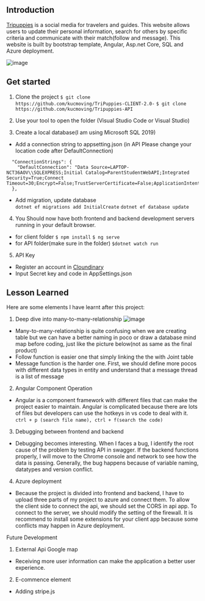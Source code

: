 <h2>Introduction</h2>

[Tripuppies](https://tricli.azurewebsites.net/) is a social media for travelers and guides. This website allows users to update their personal information, search for others by specific criteria and communicate with their match(follow and message).
This website is built by bootstrap template, Angular, Asp.net Core, SQL and Azure deployment.

![image](https://user-images.githubusercontent.com/92262463/179397781-66bc7e23-fa53-4a1b-af05-a2982938d216.png)


<h2>Get started</h2>

1. Clone the project
```$ git clone https://github.com/kucmoving/TriPuppies-CLIENT-2.0-```
```$ git clone https://github.com/kucmoving/Tripuppies-API```

2. Use your tool to open the folder (Visual Studio Code or Visual Studio)

3. Create a local database(I am using Microsoft SQL 2019)
* Add a connection string to appsetting.json (in API Please change your location code after DefaultConnection)<br>
```{
  "ConnectionStrings": {
    "DefaultConnection": "Data Source=LAPTOP-NCT36AOV\\SQLEXPRESS;Initial Catalog=ParentStudentWebAPI;Integrated Security=True;Connect Timeout=30;Encrypt=False;TrustServerCertificate=False;ApplicationIntent=ReadWrite;MultiSubnetFailover=False"
  },
```
* Add migration, update database<br>
```dotnet ef migrations add InitialCreate```
```dotnet ef database update```

4. You Should now have both frontend and backend development servers running in your default browser.
* for client folder ```$ npm install``` ```$ ng serve```
* for API folder(make sure in the folder) ```$dotnet watch run```

5. API Key
* Register an account in [Cloundinary](https://cloudinary.com/)
* Input Secret key and code in AppSettings.json


<h2>Lesson Learned</h2>

Here are some elements I have learnt after this project:<br>

1. Deep dive into many-to-many-relationship
![image](https://user-images.githubusercontent.com/92262463/179399762-07dd47ca-79a5-40d6-bb44-eef6345efd05.png)
* Many-to-many-relationship is quite confusing when we are creating table but we can have a better naming in poco or draw a database mind map before coding, just 
like the picture below(not as same as the final product)<br>
* Follow function is easier one that simply linking the the <AppUser> with Joint table <UserFollower>
* Message function is the harder one. First, we should define more pocos with different data types in entity and understand that a message thread is a list of message

2. Angular Component Operation
* Angular is a component framework with different files that can make the project easier to maintain. Angular is complicated because there are lots of files but developers can use the hotkeys in vs code to deal with it.
```ctrl + p (search file name), ctrl + f(search the code)``` 

3. Debugging between frontend and backend
* Debugging becomes interesting. When I faces a bug, I identify the root cause of the problem by testing API in swagger. If the backend functions properly, I will move to the Chrome console and network to see how the data is passing. Generally, the bug happens because of variable naming, datatypes and version conflict.

4. Azure deployment
* Because the project is divided into frontend and backend, I have to upload three parts of my project to azure and connect them. To allow the client side to connect the api, we should set the CORS in api app. To connect to the server, we should modify the setting of the firewall. It is recommend to install some extensions for your client app because some conflicts may happen in Azure deployment.


Future Development 
1. External Api Google map
* Receiving more user information can make the application a better user experience.

2. E-commence element 
* Adding stripe.js 




